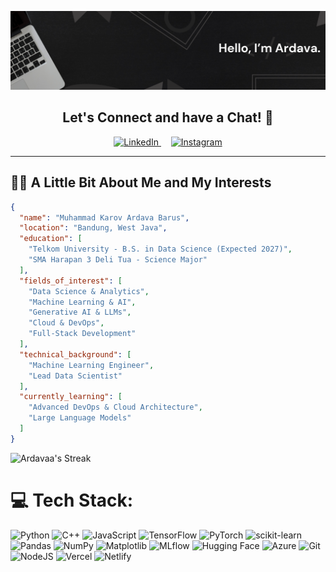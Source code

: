 <div align="center">
  
![Banner](doc/banner.png)

## Let's Connect and have a Chat! 💬

<p align="center">
  <a href="https://linkedin.com/in/muhammad-karov-ardava-barus-27b000223">
    <img src="https://img.shields.io/badge/LinkedIn-0077B5?style=for-the-badge&logo=linkedin&logoColor=white" alt="LinkedIn"/>
  </a>
  &nbsp;&nbsp;&nbsp;
  <a href="https://www.instagram.com/rdavaa_/">
    <img src="https://img.shields.io/badge/Instagram-E4405F?style=for-the-badge&logo=instagram&logoColor=white" alt="Instagram"/>
  </a>
</p>

</div>

---

## 👨‍💻 A Little Bit About Me and My Interests

```json
{
  "name": "Muhammad Karov Ardava Barus",
  "location": "Bandung, West Java",
  "education": [
    "Telkom University - B.S. in Data Science (Expected 2027)",
    "SMA Harapan 3 Deli Tua - Science Major"
  ],
  "fields_of_interest": [
    "Data Science & Analytics",
    "Machine Learning & AI",
    "Generative AI & LLMs",
    "Cloud & DevOps",
    "Full-Stack Development"
  ],
  "technical_background": [
    "Machine Learning Engineer",
    "Lead Data Scientist"
  ],
  "currently_learning": [
    "Advanced DevOps & Cloud Architecture",
    "Large Language Models"
  ]
}
```
![Ardavaa's Streak](https://github-readme-streak-stats.herokuapp.com/?user=Ardavaa&theme=tokyonight&hide_border=true)

# 💻 Tech Stack:
![Python](https://img.shields.io/badge/python-3670A0?style=for-the-badge&logo=python&logoColor=ffdd54) ![C++](https://img.shields.io/badge/c++-%2300599C.svg?style=for-the-badge&logo=c%2B%2B&logoColor=white) ![JavaScript](https://img.shields.io/badge/javascript-%23323330.svg?style=for-the-badge&logo=javascript&logoColor=%23F7DF1E) ![TensorFlow](https://img.shields.io/badge/TensorFlow-%23FF6F00.svg?style=for-the-badge&logo=TensorFlow&logoColor=white) ![PyTorch](https://img.shields.io/badge/PyTorch-%23EE4C2C.svg?style=for-the-badge&logo=PyTorch&logoColor=white) ![scikit-learn](https://img.shields.io/badge/scikit--learn-%23F7931E.svg?style=for-the-badge&logo=scikit-learn&logoColor=white) ![Pandas](https://img.shields.io/badge/pandas-%23150458.svg?style=for-the-badge&logo=pandas&logoColor=white) ![NumPy](https://img.shields.io/badge/numpy-%23013243.svg?style=for-the-badge&logo=numpy&logoColor=white) ![Matplotlib](https://img.shields.io/badge/Matplotlib-%23ffffff.svg?style=for-the-badge&logo=Matplotlib&logoColor=black) ![MLflow](https://img.shields.io/badge/mlflow-%23d9ead3.svg?style=for-the-badge&logo=numpy&logoColor=blue) ![Hugging Face](https://img.shields.io/badge/%F0%9F%A4%97%20Hugging%20Face-Transformers-blue?style=for-the-badge) ![Azure](https://img.shields.io/badge/azure-%230072C6.svg?style=for-the-badge&logo=microsoftazure&logoColor=white) ![Git](https://img.shields.io/badge/git-%23F05033.svg?style=for-the-badge&logo=git&logoColor=white) ![NodeJS](https://img.shields.io/badge/node.js-6DA55F?style=for-the-badge&logo=node.js&logoColor=white) ![Vercel](https://img.shields.io/badge/vercel-%23000000.svg?style=for-the-badge&logo=vercel&logoColor=white) ![Netlify](https://img.shields.io/badge/netlify-%23000000.svg?style=for-the-badge&logo=netlify&logoColor=#00C7B7)
          
